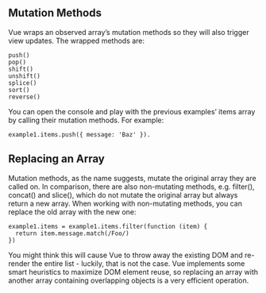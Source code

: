 ## Mutation Methods

Vue wraps an observed array’s mutation methods so they will also trigger view updates. The wrapped methods are:

```
push()
pop()
shift()
unshift()
splice()
sort()
reverse()
```

You can open the console and play with the previous examples’ items array by calling their mutation methods. For example: 

```
example1.items.push({ message: 'Baz' }).
```

## Replacing an Array

Mutation methods, as the name suggests, mutate the original array they are called on. In comparison, there are also non-mutating methods, e.g. filter(), concat() and slice(), which do not mutate the original array but always return a new array. When working with non-mutating methods, you can replace the old array with the new one:

```
example1.items = example1.items.filter(function (item) {
  return item.message.match(/Foo/)
})
```

You might think this will cause Vue to throw away the existing DOM and re-render the entire list - luckily, that is not the case. Vue implements some smart heuristics to maximize DOM element reuse, so replacing an array with another array containing overlapping objects is a very efficient operation.
